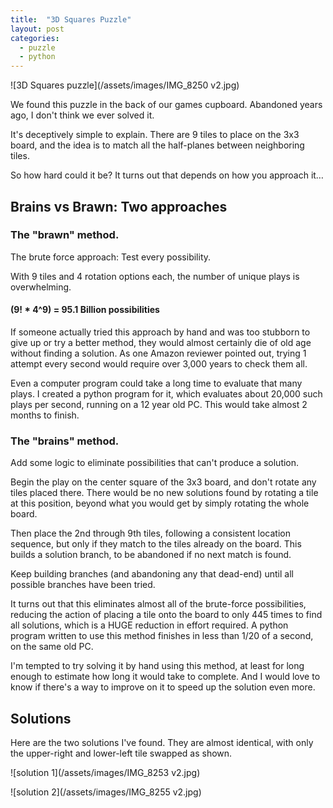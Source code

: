 ```yaml
---
title:  "3D Squares Puzzle"
layout: post
categories:
  - puzzle
  - python
---
```


![3D Squares puzzle](/assets/images/IMG_8250 v2.jpg)

We found this puzzle in the back of our games cupboard.  Abandoned years ago, I don't think we ever solved it.

It's deceptively simple to explain. There are 9 tiles to place on the 3x3 board, and the idea is to match all the half-planes between neighboring tiles.

So how hard could it be?  It turns out that depends on how you approach it…

## Brains vs Brawn: Two approaches

### The "brawn" method.
The brute force approach: Test every possibility.

With 9 tiles and 4 rotation options each, the number of unique plays is overwhelming.

#### (9! * 4^9) = 95.1 Billion possibilities

If someone actually tried this approach by hand and was too stubborn to give up or try a better method,
they would almost certainly die of old age without finding a solution.  As one Amazon reviewer pointed out, trying 1 attempt every second would require over 3,000 years to check them all.

Even a computer program could take a long time to evaluate that many plays.  I created a python program for it, which evaluates about 20,000 such plays per second, running on a 12 year old PC.  This would take almost 2 months to finish.

### The "brains" method.
Add some logic to eliminate possibilities that can't produce a solution.

Begin the play on the center square of the 3x3 board, and don't rotate any tiles placed there.  There would be no new solutions found by rotating a tile at this position, beyond what you would get by simply rotating the whole board.

Then place the 2nd through 9th tiles, following a consistent location sequence, but only if they match to the tiles already on the board.  This builds a solution branch, to be abandoned if no next match is found.

Keep building branches (and abandoning any that dead-end) until all possible branches have been tried.

It turns out that this eliminates almost all of the brute-force possibilities, reducing the action of placing a tile onto the board to only 445 times to find all solutions, which is a HUGE reduction in effort required.  A python program written to use this method finishes in less than 1/20 of a second, on the same old PC.

I'm tempted to try solving it by hand using this method, at least for long enough to estimate how long it would take to complete.  And I would love to know if there's a way to improve on it to speed up the solution even more.

## Solutions
Here are the two solutions I've found.  They are almost identical, with only the upper-right and lower-left tile swapped as shown.

![solution 1](/assets/images/IMG_8253 v2.jpg)

![solution 2](/assets/images/IMG_8255 v2.jpg)
